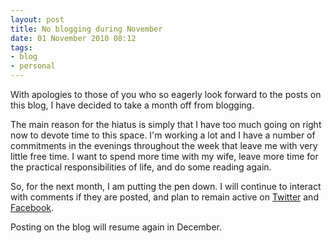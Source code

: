 ```yaml
---
layout: post
title: No blogging during November
date: 01 November 2010 08:12
tags:
- blog
- personal
---
```

With apologies to those of you who so eagerly look forward to the posts on this blog, I have decided to take a month off from blogging.

The main reason for the hiatus is simply that I have too much going on right now to devote time to this space. I'm working a lot and I have a number of commitments in the evenings throughout the week that leave me with very little free time. I want to spend more time with my wife, leave more time for the practical responsibilities of life, and do some reading again.

So, for the next month, I am putting the pen down. I will continue to interact with comments if they are posted, and plan to remain active on [Twitter](http://twitter.com/jakebelder) and [Facebook](http://www.facebook.com/jakebelder).

Posting on the blog will resume again in December.
